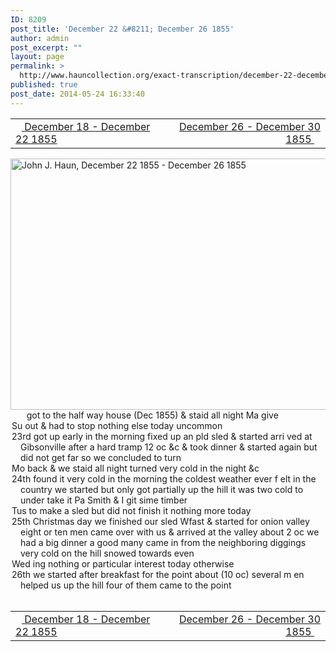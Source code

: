 ```yaml
---
ID: 8209
post_title: 'December 22 &#8211; December 26 1855'
author: admin
post_excerpt: ""
layout: page
permalink: >
  http://www.hauncollection.org/exact-transcription/december-22-december-26-1855/
published: true
post_date: 2014-05-24 16:33:40
---
```

<table style="width: 100%;" align="center">
<tbody>
<tr>
<td width="50%"><a title="December 18 – December 22 1855" href="http://www.hauncollection.org/version-2/version-ii-series-i/december-18-december-22-1855-2/"><img src="https://lh3.googleusercontent.com/-EFJpxxNiPNw/VqgtWBCZrMI/AAAAAAAAAFU/WfY4lPFWWkg/s800-Ic42/Soeb-Plain-Arrows-8-10px.png" alt="" width="10" height="10" /> December 18 - December 22 1855</a></td>
<td style="text-align: right;"><a title="December 26 – December 30 1855" href="http://www.hauncollection.org/version-2/version-ii-series-i/december-26-december-30-1855-2/"> December 26 - December 30 1855 <img src="https://lh3.googleusercontent.com/-67k0cYlpXHw/VqgtWKz1MXI/AAAAAAAAAFU/k9PW_Piyurk/s800-Ic42/Soeb-Plain-Arrows-5-10px.png" alt="" width="10" height="10" /></a></td>
</tr>
</tbody>
</table>
<a href="http://www.hauncollection.org/wp-content/uploads/John Haun/JJH_134_December 22 1855 - December 26 1855.JPG" target="_blank" rel="noopener"><img class="alignnone wp-image-2363 size-large" src="http://www.hauncollection.org/wp-content/uploads/John Haun/JJH_134_December 22 1855 - December 26 1855-1024x682.jpg" alt="John J. Haun, December 22 1855 - December 26 1855" width="604" height="402" /></a>
<div style="text-indent: -1em; padding-left: 16px;"><span style="color: #ffffff;">.</span>     got to the half way house (Dec 1855) &amp; staid all night Ma give</div>
<div style="text-indent: -1em; padding-left: 16px;">Su out &amp; had to stop nothing else today uncommon</div>
<div style="text-indent: -1em; padding-left: 16px;">23rd got up early in the morning fixed up an pld sled &amp; started arri
ved at Gibsonville after a hard tramp 12 oc &amp;c &amp; took dinner
&amp; started again but did not get far so we concluded to turn</div>
<div style="text-indent: -1em; padding-left: 16px;">Mo back &amp; we staid all night turned very cold in the night &amp;c</div>
<div style="text-indent: -1em; padding-left: 16px;">24th found it very cold in the morning the coldest weather ever f
elt in the country we started but only got partially up the hill
it was two cold to under take it Pa Smith &amp; I git sime timber</div>
<div style="text-indent: -1em; padding-left: 16px;">Tus to make a sled but did not finish it nothing more today</div>
<div style="text-indent: -1em; padding-left: 16px;">25th Christmas day we finished our sled Wfast &amp; started for
onion valley eight or ten men came over with us &amp; arrived at the
valley about 2 oc we had a big dinner a good many came in from
the neighboring diggings very cold on the hill snowed towards even</div>
<div style="text-indent: -1em; padding-left: 16px;">Wed ing nothing or particular interest today otherwise</div>
<div style="text-indent: -1em; padding-left: 16px;">26th we started after breakfast for the point about (10 oc) several m
en helped us up the hill four of them came to the point</div>
&nbsp;
<table style="width: 100%;" align="center">
<tbody>
<tr>
<td width="50%"><a title="December 18 – December 22 1855" href="http://www.hauncollection.org/version-2/version-ii-series-i/december-18-december-22-1855-2/"><img src="https://lh3.googleusercontent.com/-EFJpxxNiPNw/VqgtWBCZrMI/AAAAAAAAAFU/WfY4lPFWWkg/s800-Ic42/Soeb-Plain-Arrows-8-10px.png" alt="" width="10" height="10" /> December 18 - December 22 1855</a></td>
<td style="text-align: right;"><a title="December 26 – December 30 1855" href="http://www.hauncollection.org/version-2/version-ii-series-i/december-26-december-30-1855-2/"> December 26 - December 30 1855 <img src="https://lh3.googleusercontent.com/-67k0cYlpXHw/VqgtWKz1MXI/AAAAAAAAAFU/k9PW_Piyurk/s800-Ic42/Soeb-Plain-Arrows-5-10px.png" alt="" width="10" height="10" /></a></td>
</tr>
</tbody>
</table>